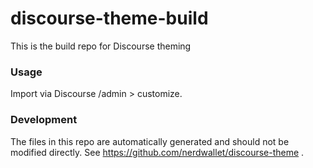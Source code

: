 # discourse-theme-build
This is the build repo for Discourse theming

### Usage
Import via Discourse /admin > customize.

### Development
The files in this repo are automatically generated and should not be modified directly.
See https://github.com/nerdwallet/discourse-theme .
